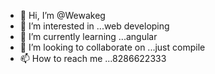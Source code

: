 - 👋 Hi, I’m @Wewakeg
- 👀 I’m interested in ...web developing
- 🌱 I’m currently learning ...angular
- 💞️ I’m looking to collaborate on ...just compile
- 📫 How to reach me ...8286622333

<!---
Wewakeg/Wewakeg is a ✨ special ✨ repository because its `README.md` (this file) appears on your GitHub profile.
You can click the Preview link to take a look at your changes.
--->
